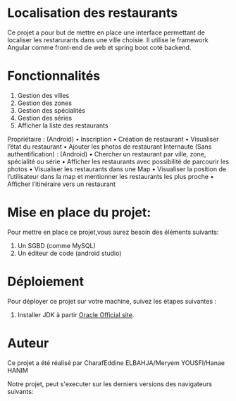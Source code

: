 # Localisation des restaurants
Ce projet a pour but de mettre en place une interface permettant de localiser les restarurants dans une ville choisie. Il utilise le framework Angular comme front-end de web et spring boot coté backend. 
# Fonctionnalités
1. Gestion des villes
2. Gestion des zones
3. Gestion des spécialités
4. Gestion des séries
5. Afficher la liste des restaurants

Propriétaire : (Android)
• Inscription
• Création de restaurant
• Visualiser l’état du restaurant
• Ajouter les photos de restaurant
Internaute (Sans authentification) : (Android)
• Chercher un restaurant par ville, zone, spécialité ou série
• Afficher les restaurants avec possibilité de parcourir les photos
• Visualiser les restaurants dans une Map
• Visualiser la position de l’utilisateur dans la map et mentionner les restaurants les plus
proche
• Afficher l’itinéraire vers un restaurant

# Mise en place du projet:
Pour mettre en place ce projet,vous aurez besoin des éléments suivants:
1. Un SGBD (comme MySQL)
2. Un éditeur de code (android studio)

# Déploiement
Pour déployer ce projet sur votre machine, suivez les étapes suivantes :
1. Installer JDK à partir [Oracle Official site](https://www.oracle.com/fr/).

# Auteur
Ce projet a été réalisé par CharafEddine ELBAHJA/Meryem YOUSFI/Hanae HANIM

Notre projet, peut s'executer sur les derniers versions des navigateurs suivants:

